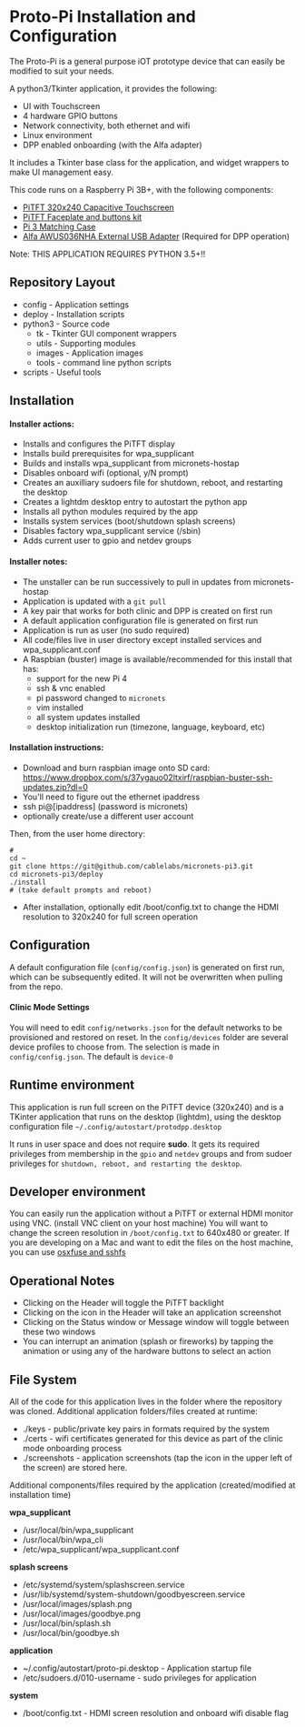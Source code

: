 # Proto-Pi Installation and Configuration

The Proto-Pi is a general purpose iOT prototype device that can easily be modified to suit your needs. 

A python3/Tkinter application, it provides the following:
 - UI with Touchscreen
 - 4 hardware GPIO buttons
 - Network connectivity, both ethernet and wifi
 - Linux environment
 - DPP enabled onboarding (with the Alfa adapter)

It includes a Tkinter base class for the application, and widget wrappers to make UI management easy. 

This code runs on a Raspberry Pi 3B+, with the following components:

 - [PiTFT 320x240 Capacitive Touchscreen](https://www.adafruit.com/product/2423)
 - [PiTFT Faceplate and buttons kit](https://www.adafruit.com/product/2807)
 - [Pi 3 Matching Case](https://www.adafruit.com/product/2253)
 - [Alfa AWUS036NHA External USB Adapter](https://www.amazon.com/gp/product/B004Y6MIXS/ref=ppx_yo_dt_b_search_asin_title?ie=UTF8&psc=1) (Required for DPP operation)

Note: THIS APPLICATION REQUIRES PYTHON 3.5+!!

## Repository Layout
 - config - Application settings
 - deploy - Installation scripts
 - python3 - Source code
 	- tk - Tkinter GUI component wrappers
 	- utils - Supporting modules
 	- images - Application images
 	- tools - command line python scripts
 - scripts - Useful tools

## Installation

#### Installer actions:
 - Installs and configures the PiTFT display
 - Installs build prerequisites for wpa_supplicant
 - Builds and installs wpa_supplicant from micronets-hostap
 - Disables onboard wifi (optional, y/N prompt)
 - Creates an auxilliary sudoers file for shutdown, reboot, and restarting the desktop
 - Creates a lightdm desktop entry to autostart the python app
 - Installs all python modules required by the app
 - Installs system services (boot/shutdown splash screens)
 - Disables factory wpa_supplicant service (/sbin)
 - Adds current user to gpio and netdev groups

#### Installer notes:
 - The unstaller can be run successively to pull in updates from micronets-hostap
 - Application is updated with a `git pull`
 - A key pair that works for both clinic and DPP is created on first run
 - A default application configuration file is generated on first run
 - Application is run as user (no sudo required)
 - All code/files live in user directory except installed services and wpa_supplicant.conf
 - A Raspbian (buster) image is available/recommended for this install that has:
   + support for the new Pi 4
   + ssh & vnc enabled
   + pi password changed to `micronets`
   + vim installed
   + all system updates installed
   + desktop initialization run (timezone, language, keyboard, etc)

#### Installation instructions:
 - Download and burn raspbian image onto SD card:
   https://www.dropbox.com/s/37ygauo02ltxirf/raspbian-buster-ssh-updates.zip?dl=0
 - You'll need to figure out the ethernet ipaddress
 - ssh pi@[ipaddress] (password is micronets)
 - optionally create/use a different user account

 Then, from the user home directory:
 ```
 #
 cd ~
 git clone https://git@github.com/cablelabs/micronets-pi3.git
 cd micronets-pi3/deploy
 ./install
 # (take default prompts and reboot)
```
 - After installation, optionally edit /boot/config.txt to change the HDMI resolution to 320x240 for full screen operation

## Configuration
A default configuration file (`config/config.json`) is generated on first run, which can be subsequently edited. It will not be overwritten when pulling from the repo.
#### Clinic Mode Settings
You will need to edit `config/networks.json` for the default networks to be provisioned and restored on reset.
In the `config/devices` folder are several device profiles to choose from. The selection is made in `config/config.json`. The default is `device-0`

## Runtime environment
This application is run full screen on the PiTFT device (320x240) and is a TKinter application that runs on the desktop (lightdm), using the desktop configuration file `~/.config/autostart/protodpp.desktop`

It runs in user space and does not require **sudo**. It gets its required privileges from membership in the `gpio` and `netdev` groups and from sudoer privileges for `shutdown, reboot, and restarting the desktop`.

## Developer environment
You can easily run the application without a PiTFT or external HDMI monitor using VNC. (install VNC client on your host machine)
You will want to change the screen resolution in `/boot/config.txt` to 640x480 or greater.
If you are developing on a Mac and want to edit the files on the host machine, you can use [osxfuse and sshfs](https://osxfuse.github.io/)

## Operational Notes
- Clicking on the Header will toggle the PiTFT backlight
- Clicking on the icon in the Header will take an application screenshot
- Clicking on the Status window or Message window will toggle between these two windows
- You can interrupt an animation (splash or fireworks) by tapping the animation or using any of the hardware buttons to select an action

## File System
All of the code for this application lives in the folder where the repository was cloned. Additional application folders/files created at runtime:
 - ./keys - public/private key pairs in formats required by the system
 - ./certs - wifi certificates generated for this device as part of the clinic mode onboarding process
 - ./screenshots - application screenshots (tap the icon in the upper left of the screen) are stored here.

Additional components/files required by the application (created/modified at installation time)

**wpa_supplicant**
 - /usr/local/bin/wpa_supplicant
 - /usr/local/bin/wpa_cli
 - /etc/wpa_supplicant/wpa_supplicant.conf

**splash screens**
 - /etc/systemd/system/splashscreen.service
 - /usr/lib/systemd/system-shutdown/goodbyescreen.service
 - /usr/local/images/splash.png
 - /usr/local/images/goodbye.png
 - /usr/local/bin/splash.sh
 - /usr/local/bin/goodbye.sh

**application**
 - ~/.config/autostart/proto-pi.desktop - Application startup file
 - /etc/sudoers.d/010-username - sudo privileges for application

**system**
 - /boot/config.txt - HDMI screen resolution and onboard wifi disable flag
